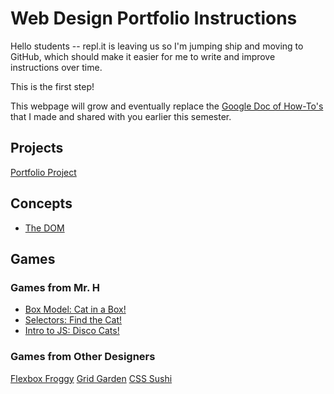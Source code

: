 # Web Design Portfolio Instructions
Hello students -- repl.it is leaving us so I'm jumping ship and moving to GitHub, which should make it easier for me
to write and improve instructions over time.

This is the first step!

This webpage will grow and eventually replace the [Google Doc of How-To's](https://docs.google.com/document/d/1MrPTAd-LPJpUH93BYElgGv_abhhagAWaURrOtqjfj9A/edit) that I made and shared with you earlier this semester.

## Projects
[Portfolio Project](./portfolio-project/)

## Concepts
- [The DOM](./dom/)

## Games

### Games from Mr. H

- [Box Model: Cat in a Box!](https://cat-in-box.netlify.app/)
- [Selectors: Find the Cat!](https://cat-in-box.netlify.app/#selectors-0)
- [Intro to JS: Disco Cats!](https://cat-in-box.netlify.app/#vanilla-0)

### Games from Other Designers

[Flexbox Froggy](https://flexboxfroggy.com/)
[Grid Garden](https://cssgridgarden.com/)
[CSS Sushi](https://flukeout.github.io/)